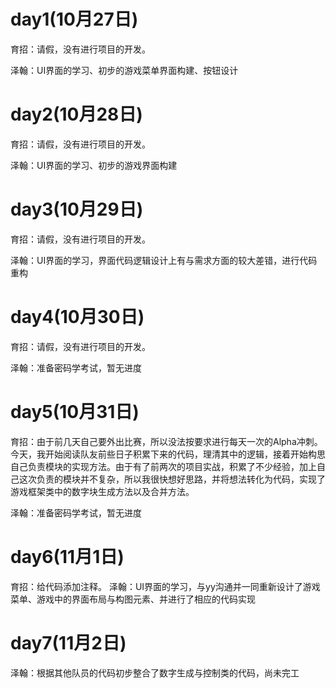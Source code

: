 # day1(10月27日)
育招：请假，没有进行项目的开发。

泽翰：UI界面的学习、初步的游戏菜单界面构建、按钮设计

# day2(10月28日)
育招：请假，没有进行项目的开发。

泽翰：UI界面的学习、初步的游戏界面构建

# day3(10月29日)
育招：请假，没有进行项目的开发。

泽翰：UI界面的学习，界面代码逻辑设计上有与需求方面的较大差错，进行代码重构

# day4(10月30日)
育招：请假，没有进行项目的开发。

泽翰：准备密码学考试，暂无进度

# day5(10月31日)
育招：由于前几天自己要外出比赛，所以没法按要求进行每天一次的Alpha冲刺。今天，我开始阅读队友前些日子积累下来的代码，理清其中的逻辑，接着开始构思自己负责模块的实现方法。由于有了前两次的项目实战，积累了不少经验，加上自己这次负责的模块并不复杂，所以我很快想好思路，并将想法转化为代码，实现了游戏框架类中的数字块生成方法以及合并方法。

泽翰：准备密码学考试，暂无进度

# day6(11月1日)
育招：给代码添加注释。
泽翰：UI界面的学习，与yy沟通并一同重新设计了游戏菜单、游戏中的界面布局与构图元素、并进行了相应的代码实现

# day7(11月2日)

泽翰：根据其他队员的代码初步整合了数字生成与控制类的代码，尚未完工
